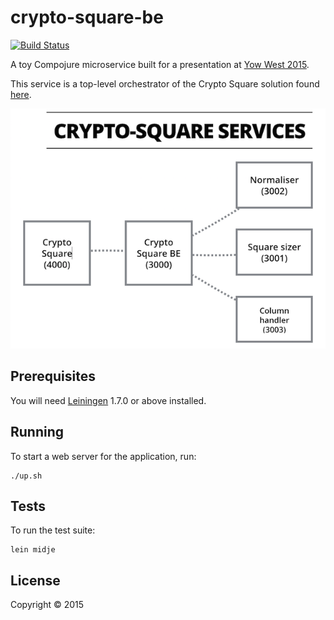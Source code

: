 # crypto-square-be

[![Build Status](https://travis-ci.org/andeemarks/crypto-square-be.svg?branch=master)](https://travis-ci.org/andeemarks/crypto-square-be)

A toy Compojure microservice built for a presentation at [Yow West 2015][1].

This service is a top-level orchestrator of the Crypto Square solution found [here][3].

![](https://github.com/andeemarks/column-handler/blob/master/resources/public/img/services.png)

[3]: http://garajeando.blogspot.com.au/2015/05/exercism-crypto-square-in-clojure.html

[1]: https://a.confui.com/-LsHgG00I

## Prerequisites

You will need [Leiningen][2] 1.7.0 or above installed.

[2]: https://github.com/technomancy/leiningen

## Running

To start a web server for the application, run:

    ./up.sh

## Tests

To run the test suite:

	lein midje

## License

Copyright © 2015
